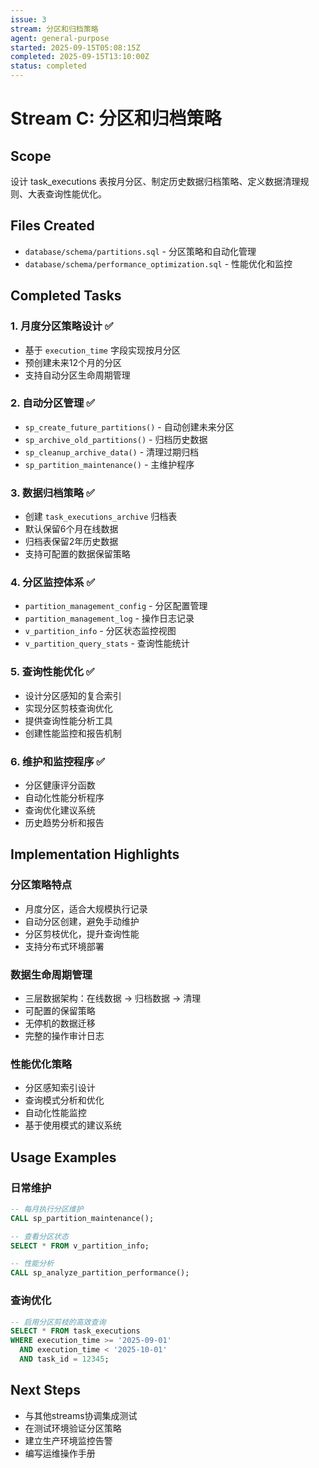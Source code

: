 ```yaml
---
issue: 3
stream: 分区和归档策略
agent: general-purpose
started: 2025-09-15T05:08:15Z
completed: 2025-09-15T13:10:00Z
status: completed
---
```


# Stream C: 分区和归档策略

## Scope
设计 task_executions 表按月分区、制定历史数据归档策略、定义数据清理规则、大表查询性能优化。

## Files Created
- `database/schema/partitions.sql` - 分区策略和自动化管理
- `database/schema/performance_optimization.sql` - 性能优化和监控

## Completed Tasks

### 1. 月度分区策略设计 ✅
- 基于 `execution_time` 字段实现按月分区
- 预创建未来12个月的分区
- 支持自动分区生命周期管理

### 2. 自动分区管理 ✅
- `sp_create_future_partitions()` - 自动创建未来分区
- `sp_archive_old_partitions()` - 归档历史数据
- `sp_cleanup_archive_data()` - 清理过期归档
- `sp_partition_maintenance()` - 主维护程序

### 3. 数据归档策略 ✅
- 创建 `task_executions_archive` 归档表
- 默认保留6个月在线数据
- 归档表保留2年历史数据
- 支持可配置的数据保留策略

### 4. 分区监控体系 ✅
- `partition_management_config` - 分区配置管理
- `partition_management_log` - 操作日志记录
- `v_partition_info` - 分区状态监控视图
- `v_partition_query_stats` - 查询性能统计

### 5. 查询性能优化 ✅
- 设计分区感知的复合索引
- 实现分区剪枝查询优化
- 提供查询性能分析工具
- 创建性能监控和报告机制

### 6. 维护和监控程序 ✅
- 分区健康评分函数
- 自动化性能分析程序
- 查询优化建议系统
- 历史趋势分析和报告

## Implementation Highlights

### 分区策略特点
- 月度分区，适合大规模执行记录
- 自动分区创建，避免手动维护
- 分区剪枝优化，提升查询性能
- 支持分布式环境部署

### 数据生命周期管理
- 三层数据架构：在线数据 → 归档数据 → 清理
- 可配置的保留策略
- 无停机的数据迁移
- 完整的操作审计日志

### 性能优化策略
- 分区感知索引设计
- 查询模式分析和优化
- 自动化性能监控
- 基于使用模式的建议系统

## Usage Examples

### 日常维护
```sql
-- 每月执行分区维护
CALL sp_partition_maintenance();

-- 查看分区状态
SELECT * FROM v_partition_info;

-- 性能分析
CALL sp_analyze_partition_performance();
```

### 查询优化
```sql
-- 启用分区剪枝的高效查询
SELECT * FROM task_executions
WHERE execution_time >= '2025-09-01'
  AND execution_time < '2025-10-01'
  AND task_id = 12345;
```

## Next Steps
- 与其他streams协调集成测试
- 在测试环境验证分区策略
- 建立生产环境监控告警
- 编写运维操作手册